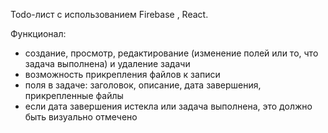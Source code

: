Todo-лист с использованием Firebase , React.

Функционал:
- создание, просмотр, редактирование (изменение полей или то, что задача выполнена) и удаление задачи
- возможность прикрепления файлов к записи
- поля в задаче: заголовок, описание, дата завершения, прикрепленные файлы
- если дата завершения истекла или задача выполнена, это должно быть визуально отмечено
